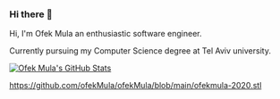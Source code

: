 ### Hi there 👋

Hi, I'm Ofek Mula an enthusiastic software engineer.

Currently pursuing my Computer Science degree at Tel Aviv university.

<a href="https://github.com/OfekMula/ofekMula">
  <img align="center" src="https://github-readme-stats.vercel.app/api?username=ofekMula&show_icons=true&line_height=27&count_private=true&title_color=ffffff&text_color=c9cacc&icon_color=2bbc8a&bg_color=1d1f21" alt="Ofek Mula's GitHub Stats" />
</a>

<script src="https://embed.github.com/view/3d/ofekMula/ofekMula/blob/main/ofekmula-2020.stl"></script>
https://github.com/ofekMula/ofekMula/blob/main/ofekmula-2020.stl

<!--
**ofekMula/ofekMula** is a ✨ _special_ ✨ repository because its `README.md` (this file) appears on your GitHub profile.


